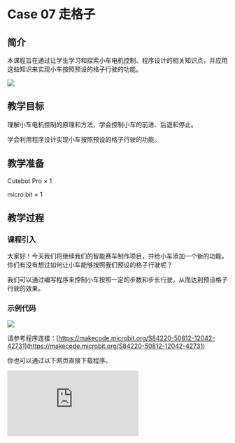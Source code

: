 ﻿---
sidebar_position: 7
sidebar_label: case 07 走格子
---

# Case 07 走格子

## 简介

本课程旨在通过让学生学习和探索小车电机控制、程序设计的相关知识点，并应用这些知识来实现小车按照预设的格子行驶的功能。

![](https://wiki-media-ef.oss-cn-hongkong.aliyuncs.com/docs/microbit/microbit-smart-car/microbit-smart-cutebot-pro/cases-libraries/images/cutebot-pro-case-06-01.png)

## 教学目标

理解小车电机控制的原理和方法，学会控制小车的前进、后退和停止。

学会利用程序设计实现小车按照预设的格子行驶的功能。

## 教学准备

Cutebot Pro × 1

micro:bit × 1

## 教学过程

### 课程引入

大家好！今天我们将继续我们的智能赛车制作项目，并给小车添加一个新的功能。你们有没有想过如何让小车能够按照我们预设的格子行驶呢？

我们可以通过编写程序来控制小车按照一定的步数和步长行驶，从而达到预设格子行驶的效果。

### 示例代码

![](https://wiki-media-ef.oss-cn-hongkong.aliyuncs.com/docs/microbit/microbit-smart-car/microbit-smart-cutebot-pro/cases-libraries/images/cutebot-pro-case-07-02.png)


请参考程序连接：[https://makecode.microbit.org/S84220-50812-12042-42731](https://makecode.microbit.org/S84220-50812-12042-42731)

你也可以通过以下网页直接下载程序。

<div
    style={{
        position: 'relative',
        paddingBottom: '60%',
        overflow: 'hidden',
    }}
>
    <iframe
        src="https://makecode.microbit.org/S84220-50812-12042-42731"
        frameborder="0"
        sandbox="allow-popups allow-forms allow-scripts allow-same-origin"
        style={{
            position: 'absolute',
            width: '100%',
            height: '100%',
        }}
    />
</div>


### 团队合作与展示

学生分成小组，共同完成小车的制作和程序编写。

鼓励学生之间相互合作、交流和分享经验。

每个小组有机会向其他小组展示他们制作的智能赛车，并演示小车按照预设格子行驶的效果。

### 总结与反思

回顾课程内容，提醒学生掌握了哪些知识和技能。

引导学生讨论他们在制作过程中遇到的问题和困难，以及如何解决这些问题。

引导学生思考小车走格子的精度和控制能力的提升方向，如何优化小车的行驶效果和稳定性。

### 延伸活动

挑战学生设计更复杂的格子行驶路径。

引导学生思考如何利用传感器或其他模块辅助小车在格子行驶中的精准控制。

鼓励学生利用创造力和想象力，设计自己独特的小车行驶模式和路径规划。
